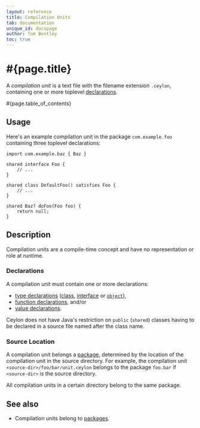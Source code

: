 ```yaml
---
layout: reference
title: Compilation Units
tab: documentation
unique_id: docspage
author: Tom Bentley
toc: true
---
```


# #{page.title}

A *compilation unit* is a text file with the filename extension 
`.ceylon`, containing one or more toplevel [declarations](#declarations).

#{page.table_of_contents}

## Usage 

Here's an example compilation unit in the package `com.example.foo` 
containing three toplevel declarations:

<!-- check:none -->
<!-- try: -->
    import com.example.baz { Baz }

    shared interface Foo {
        // ...
    }

    shared class DefaultFoo() satisfies Foo {
        // ...
    }
    
    shared Baz? doFoo(Foo foo) {
        return null;
    }


## Description

Compilation units are a compile-time concept and have no representation or 
role at runtime.

### Declarations

A compilation unit must contain one or more declarations:

* [type declarations](../type) ([class](../class), 
  [interface](../interface) or [`object`](../object)), 
* [function declarations](../method), and/or
* [value declarations](../attribute).

Ceylon does not have Java's restriction on `public` (`shared`) classes having 
to be declared in a source file named after the class name.

### Source Location

A compilation unit belongs a [package](../package), determined 
by the location of the compilation unit in the source directory. 
For example, the compilation unit `<source-dir>/foo/bar/unit.ceylon` 
belongs to the package `foo.bar` if `<source-dir>` is the source 
directory.

All compilation units in a certain directory belong to the same
package.

## See also

* Compilation units belong to [packages](../package).
